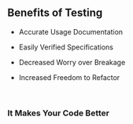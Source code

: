 ## Benefits of Testing

- Accurate Usage Documentation

- Easily Verified Specifications

- Decreased Worry over Breakage

- Increased Freedom to Refactor

<br/>
<h3 class='fragment roll-in' data-fragment-index="1">It Makes Your
Code Better</h3>
